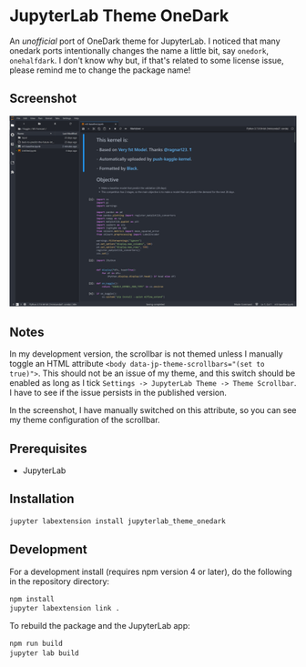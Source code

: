 # JupyterLab Theme OneDark

An *unofficial* port of OneDark theme for JupyterLab. I noticed that many onedark ports intentionally changes the name a little bit, say `onedork`, `onehalfdark`. I don't know why but, if that's related to some license issue, please remind me to change the package name!

## Screenshot

![Screenshot](assets/screenshot.jpg)

## Notes

In my development version, the scrollbar is not themed unless I manually toggle an HTML attribute `<body data-jp-theme-scrollbars="(set to true)">`. This should not be an issue of my theme, and this switch should be enabled as long as I tick `Settings -> JupyterLab Theme -> Theme Scrollbar`. I have to see if the issue persists in the published version. 

In the screenshot, I have manually switched on this attribute, so you can see my theme configuration of the scrollbar.

## Prerequisites

* JupyterLab

## Installation

```bash
jupyter labextension install jupyterlab_theme_onedark
```

## Development

For a development install (requires npm version 4 or later), do the following in the repository directory:

```bash
npm install
jupyter labextension link .
```

To rebuild the package and the JupyterLab app:

```bash
npm run build
jupyter lab build
```
